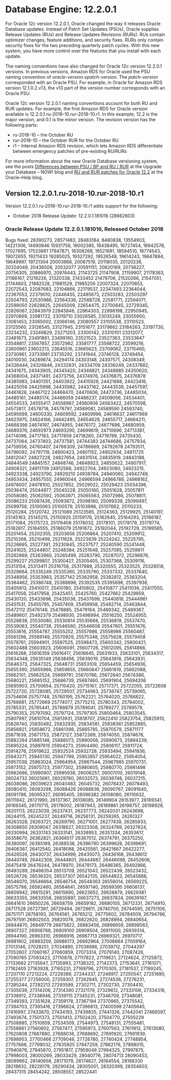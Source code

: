 # Database Engine: 12\.2\.0\.1<a name="Appendix.Oracle.RU-RUR.12.2.0.1"></a>

For Oracle 12c version 12\.2\.0\.1, Oracle changed the way it releases Oracle Database updates\. Instead of Patch Set Updates \(PSUs\), Oracle supplies Release Updates \(RUs\) and Release Updates Revisions \(RURs\)\. RUs contain optimizer changes, feature additions, and security fixes\. RURs only contain security fixes for the two preceding quarterly patch cycles\. With this new system, you have more control over the features that you install with each update\.

The naming conventions have also changed for Oracle 12c version 12\.2\.0\.1 versions\. In previous versions, Amazon RDS for Oracle used the PSU naming convention of *oracle\-version*\.v*patch\-version*\. The *patch\-version* corresponded with an Oracle PSU\. For example, in Oracle for Amazon RDS version 12\.1\.0\.2\.v13, the v13 part of the version number corresponds with an Oracle PSU\.

Oracle 12c version 12\.2\.0\.1 naming conventions account for both RU and RUR updates\. For example, the first Amazon RDS for Oracle version available is 12\.2\.0\.1\.ru\-2018\-10\.rur\-2018\-10\.r1\. In this example, 12\.2 is the major version, and 0\.1 is the minor version\. The revision version has the following parts:
+ ru\-2018\-10 – the October RU
+ rur\-2018\-10 – the October RUR for the October RU
+ r1 – Internal Amazon RDS revision, which lets Amazon RDS differentiate between emergency patches of pre\-existing RU/RURs

For more information about the new Oracle Database versioning system, see the posts [ Differences between PSU / BP and RU / RUR](https://mikedietrichde.com/2017/10/24/differences-psu-bp-ru-rur/) at the Upgrade your Database – NOW\! blog and [ RU and RUR patches for Oracle 12\.2](http://oracle-help.com/oracle-12c/oracle-12cr2/ru-rur-patches-oracle-12-2/) at the Oracle–Help blog\.

## Version 12\.2\.0\.1\.ru\-2018\-10\.rur\-2018\-10\.r1<a name="Appendix.Oracle.RU-RUR.12.2.0.1.ru-2018-10.rur-2018-10.r1"></a>

Version 12\.2\.0\.1\.ru\-2018\-10\.rur\-2018\-10\.r1 adds support for the following: 
+ October 2018 Release Update: 12\.2\.0\.1\.181016 \(28662603\)

### Oracle Release Update 12\.2\.0\.1\.181016, Released October 2018<a name="Appendix.Oracle-RU12.2.0.1.181016-Bugs-Fixed"></a>

Bugs fixed: 28390273, 28571483, 28483184, 8480838, 13554903, 14221306, 14690846 15931756, 16002385, 16438495, 16727454, 16942578, 17027695, 17533661 17947871, 18308268, 18521691, 18594510, 18774543, 19072655, 19211433 19285025, 19327292, 19526548, 19614243, 19647894, 19649997, 19721304 20003668, 20087519, 20118035, 20120236, 20324049, 20436508, 20532077 20591151, 20620169, 20736227, 20756305, 20866970, 20976443, 21143725 21147908, 21159907, 21178363, 21186167, 21216226, 21320338, 21433452 21479706, 21520266, 21547051, 21744603, 21882528, 21981529, 21985256 22007324, 22070853, 22072543, 22087683, 22104866, 22179537, 22347493 22364044, 22367053, 22379010, 22446455, 22495673, 22503283, 22503297 22504793, 22530986, 22564336, 22568728, 22581771, 22594071, 22599050 22628825, 22645009, 22654475, 22700845, 22729345, 22826067, 22843979 22845846, 22864303, 22898198, 22950945, 22970869, 22981722, 23019710 23026585, 23035249, 23055900, 23061453, 23065002, 23066146, 23080557 23105538, 23110523, 23125560, 23126545, 23127945, 23151677, 23179662 23184263, 23197730, 23234232, 23249829, 23271203, 23300142, 23310101 23312077, 23481673, 23491861, 23499160, 23521523, 23527363, 23533647 23548817, 23567857, 23572982, 23581777, 23588722, 23599216, 23600861 23602213, 23645516, 23665623, 23709062, 23715460, 23730961, 23733981 23735292, 23741944, 23746128, 23749454, 24010030, 24289874, 24294174 24303148, 24307571, 24308349, 24326444, 24326846, 24332831, 24334708 24336249, 24337882, 24341675, 24343905, 24345420, 24346821, 24348685 24350620, 24368004, 24371491, 24373756, 24374976, 24376875, 24376878 24385983, 24401351, 24403922, 24415926, 24421668, 24423416, 24425056 24425998, 24435982, 24437162, 24443539, 24457597, 24461826, 24467122 24468470, 24470606, 24473736, 24485034, 24485161, 24485174, 24486059 24486237, 24509056, 24534401, 24554533, 24555417, 24556967, 24560906 24563422, 24570598, 24573817, 24578718, 24578797, 24589081, 24589590 24593740, 24595699, 24600330, 24609592, 24609996, 24616637, 24617969 24623975, 24624166, 24642495, 24654629, 24655717, 24664211, 24668398 24674197, 24674955, 24676172, 24677696, 24680959, 24689376, 24692973 24693290, 24699619, 24710696, 24713381, 24714096, 24717183, 24717859 24718260, 24719799, 24735430, 24737064, 24737403, 24737581, 24744383 24744686, 24757934, 24759556, 24760407, 24766309, 24786669, 24792678 24793511, 24796092, 24797119, 24800423, 24801152, 24802934, 24811725 24812047, 24827228, 24827654, 24831514, 24835919, 24843188, 24844549 24845157, 24848746, 24848923, 24850622, 24907917, 24908321, 24911709 24912588, 24922704, 24923080, 24923215, 24923338, 24923790, 24929210 24938784, 24940060, 24942749, 24953434, 24957555, 24960044, 24966594 24966788, 24968162, 24976007, 24978100, 25027852, 25029022, 25029423 25034396, 25036474, 25044977, 25045228, 25050160, 25051628, 25057811 25058080, 25062592, 25063971, 25065563, 25072986, 25078611, 25086233 25087436, 25093872, 25098160, 25099339, 25099497, 25099758, 25100063 25100579, 25103996, 25107662, 25110233, 25120284, 25120742, 25121089 25123585, 25124363, 25129925, 25140197, 25145163, 25145215, 25150925 25159176, 25162645, 25164293, 25166187, 25171084, 25175723, 25176408 25178032, 25178101, 25178179, 25179774, 25182817, 25184555, 25186079 25191872, 25192044, 25192729, 25199585, 25201454, 25202355, 25203656 25206864, 25207410, 25209912, 25210268, 25210499, 25211628, 25223839 25224242, 25225795, 25226665, 25227381, 25230945, 25237577, 25240590 25241448, 25241625, 25244807, 25248384, 25251648, 25257085, 25259611 25262869, 25263960, 25265499, 25283790, 25287072, 25296876, 25299227 25299807, 25300427, 25305405, 25307368, 25309116, 25313154, 25313411 25316758, 25317989, 25320555, 25323525, 25328518, 25329664, 25335249 25335360, 25335790, 25337332, 25337640, 25348956, 25353983, 25357142 25362958, 25382812, 25383204, 25384462, 25386748, 25388896, 25392535 25395696, 25397936, 25405813, 25410017, 25410180, 25410802, 25410877 25411036, 25417050, 25417056, 25417958, 25425451, 25425760, 25427662 25429959, 25430120, 25433696, 25435038, 25437699, 25440818, 25444961 25451531, 25455795, 25457409, 25459958, 25462714, 25463844, 25472112 25476149, 25478885, 25479164, 25489342, 25489367, 25489607, 25492379 25498930, 25498994, 25516250, 25524955, 25528838, 25530080, 25530814 25535668, 25536819, 25537470, 25539063, 25540738, 25546580, 25546608 25547901, 25551676, 25553616, 25554787, 25555252, 25557886, 25558986 25560487, 25561296, 25569149, 25570929, 25575348, 25575628, 25579458 25579761, 25594901, 25597525, 25598473, 25600342, 25600421, 25602488 25603923, 25606091, 25607726, 25612095, 25614866, 25616268, 25616359 25616417, 25616645, 25631933, 25633101, 25634317, 25634348, 25635149 25638456, 25639019, 25643818, 25643931, 25646373, 25647325, 25648731 25653109, 25654459, 25654936, 25655390, 25655966, 25659655, 25660847 25661819, 25662088, 25662101, 25662524, 25669791, 25670786, 25672640 25674386, 25680221, 25685152, 25686739, 25687460, 25691904, 25694206 25695903, 25700654, 25710420, 25715167, 25717371, 25722055, 25722608 25722720, 25728085, 25729507, 25734963, 25736747, 25739065, 25754606 25757748, 25760195, 25762221, 25764020, 25766822, 25768681, 25772669 25774077, 25775213, 25780343, 25784002, 25785331, 25785441, 25788879 25789041, 25789277, 25789579, 25790353, 25797092, 25797124, 25797305 25800464, 25803545, 25807997, 25810704, 25813931, 25818707, 25822410 25823754, 25825910, 25826740, 25830492, 25832935, 25834581, 25838361 25852885, 25856821, 25858672, 25861398, 25865785, 25870579, 25871177 25871639, 25871753, 25872127, 25872389, 25874050, 25874678, 25882264 25885148, 25888073, 25890056, 25890673, 25894239, 25895224, 25897615 25904273, 25904490, 25906117, 25911724, 25914276, 25919622, 25932524 25932728, 25933494, 25941836, 25943271, 25945130, 25947799, 25953857 25954022, 25954054, 25957038, 25963024, 25964954, 25967544, 25967985 25970731, 25973152, 25975723, 25977302, 25980605, 25980770, 25981498 25982666, 25990907, 25995938, 26006257, 26007010, 26019148, 26024732 26025681, 26029780, 26032573, 26036748, 26037215, 26038086, 26039623 26040483, 26045732, 26078437, 26078493, 26080410, 26083298, 26088426 26088836, 26090767, 26091640, 26091786, 26095327, 26095405, 26096382 26108080, 26110632, 26111842, 26121990, 26137367, 26138085, 26149904 26153977, 26169341, 26169345, 26170715, 26176002, 26187943, 26189861 26198757, 26198926, 26201113, 26223039, 26237431, 26237773, 26242031 26243698, 26244115, 26245237, 26249718, 26256131, 26259265, 26261327 26263328, 26263721, 26269790, 26271001, 26277439, 26285933, 26308650 26309047, 26318627, 26323308, 26324769, 26327624, 26330994, 26331743 26333141, 26338953, 26351334, 26353617, 26358670, 26362821, 26366517 26367012, 26374791, 26375250, 26380097, 26385189, 26388538, 26396790 26399626, 26399691, 26406387, 26412540, 26418088, 26420561, 26421667 26422277, 26426526, 26430737, 26434999, 26435073, 26436168, 26438612 26440749, 26442308, 26444601, 26444887, 26446098, 26452606, 26475419 26476244, 26478970, 26479173, 26486365, 26492866, 26493289, 26498354 26513709, 26521043, 26522439, 26523432, 26526726, 26536320, 26537307 26542135, 26544823, 26545688, 26546070, 26546664, 26546754, 26548363 26556014, 26569225, 26575788, 26582460, 26584641, 26597140, 26599395 26608137, 26609942, 26615291, 26615690, 26623652, 26626879, 26629381 26633355, 26633558, 26635897, 26637273, 26637824, 26639167, 26641610 26650226, 26658759, 26659182, 26680105, 26712331, 26714910, 26717528 26727397, 26729494, 26729611, 26740700, 26744595, 26751106, 26751171 26758193, 26764561, 26765212, 26775602, 26784509, 26794786, 26797591 26802503, 26820076, 26822620, 26828994, 26840654, 26844870, 26849779 26875822, 26883456, 26896659, 26898563, 26907327, 26908788, 26909100 26909504, 26911000, 26939314, 26944190, 26963310, 26966916, 26967713 26969321, 26970717, 26981902, 26983259, 26986173, 26992964, 27006664 27009164, 27013146, 27028251, 27034890, 27038986, 27039712, 27044297 27052607, 27060167, 27060859, 27073314, 27079140, 27087426, 27090765 27093423, 27110878, 27117822, 27119621, 27124624, 27125872, 27133662 27135647, 27135993, 27138325, 27142373, 27153641, 27161071, 27162405 27163928, 27165231, 27169796, 27170305, 27181537, 27199245, 27207110 27213224, 27229389, 27244337, 27248917, 27250547, 27251690, 27255377 27256000, 27259307, 27262945, 27274536, 27276231, 27285244, 27292213 27293599, 27302711, 27302730, 27304410, 27305039, 27314206, 27314390 27321179, 27329612, 27333106, 27334316, 27338912, 27338946, 27339115 27345231, 27346709, 27348081, 27349393, 27351628, 27359178, 27367194 27370965, 27375542, 27394703, 27395416, 27396624, 27396813, 27400598 27405645, 27416997, 27433870, 27434193, 27439835, 27441326, 27442041 27466597, 27493674, 27501373, 27501413, 27502420, 27504770, 27505229 27508985, 27510959, 27534509, 27544973, 27548131, 27555481, 27558861 27560602, 27567477, 27595973, 27607563, 27611612, 27613080, 27620808 27687880, 27688036, 27688692, 27691920, 27691939, 27698953, 27700466 27709046, 27726780, 27740424, 27748954, 27757888, 27799032, 27835925 27847259, 27882176, 27898015, 27940876, 27945870, 27951817, 27959048 27994325, 27997875, 27998003, 28000269, 28033429, 28040776, 28074713 28090453, 28099662, 28140658, 28171079, 28174827, 28184554, 28188330 28218832, 28226179, 28290434, 28305001, 28320399, 28354603, 28437315 28454242, 28508557, 28522441 